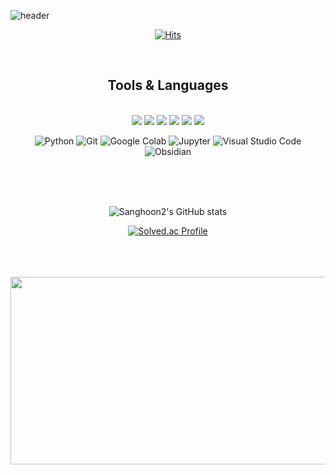![header](https://capsule-render.vercel.app/api?type=waving&color=0:00FFFF,100:00BFFF&height=300&section=header&text=Shoon2&fontSize=90&animation=twinkling&fontColor=FFFFFF)

<div align=center>
 
[![Hits](https://hits.seeyoufarm.com/api/count/incr/badge.svg?url=https%3A%2F%2Fgithub.com%2FDawnnote&count_bg=%23A0D9FE&title_bg=%2348D6FE&icon=&icon_color=%23FFFFFF&title=hits&edge_flat=false)](https://hits.seeyoufarm.com)

<br/>
 
<!-- # 💪Skills -->
<h2>Tools & Languages </h2>
<br/>



<img src="https://img.shields.io/badge/java-%23ED8B00?style=flat&logo=openjdk&logoColor=white">
<img src="https://img.shields.io/badge/SpringBoot-6DB33F?style=flat&logo=springboot&logoColor=white"/>
<img src="https://img.shields.io/badge/Hibernate-59666C?style=flat&logo=hibernate&logoColor=white"/>
<img src="https://img.shields.io/badge/Redis-FF4438?style=flat&logo=redis&logoColor=white"/>
<img src="https://img.shields.io/badge/Kafka-231F20?style=flat&logo=apachekafka&logoColor=white"/>
<img src="https://img.shields.io/badge/Docker-2496ED?style=flat&logo=docker&logoColor=white"/>


![Python](https://img.shields.io/badge/Python-3776AB.svg?&style=flat&logo=Python&logoColor=white)
![Git](https://img.shields.io/badge/Git-F05032.svg?&style=flat&logo=Git&logoColor=white)
![Google Colab](https://img.shields.io/badge/Colab-F9AB00.svg?&style=flat&logo=googlecolab&logoColor=white)
![Jupyter](https://img.shields.io/badge/Jupyter-F37626.svg?&style=flat&logo=Jupyter&logoColor=white)
![Visual Studio Code](https://img.shields.io/badge/Visual%20Studio-007ACC.svg?&style=flat&logo=Visual%20Studio%20Code&logoColor=white)
![Obsidian](https://img.shields.io/badge/Obsidian-483699.svg?&style=flat&logo=Obsidian&logoColor=white)

<br/>
<br/>
<br/>
 
![Sanghoon2's GitHub stats](https://github-readme-stats.vercel.app/api?username=Dawnnote&show_icons=true&theme=transparent)

[![Solved.ac Profile](http://mazassumnida.wtf/api/v2/generate_badge?boj=lshoon7454)](https://solved.ac/lshoon7454/)

<br/>
<br/>
<br/>

<a href="https://github.com/devxb/gitanimals">
<img
  src="https://render.gitanimals.org/farms/Dawnnote"
  width="600"
  height="300"
/>
</a>


